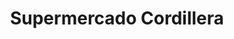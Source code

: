---
title: "Supermercado Cordillera"
url: /curacautin/supermercado-cordillera/
shop: supermercado
---